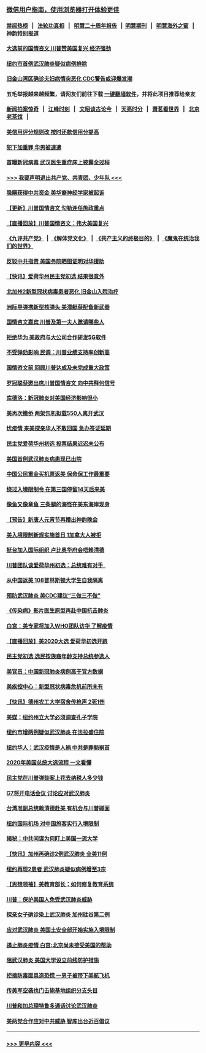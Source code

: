 ### [微信用户指南，使用浏览器打开体验更佳](https://github.com/gfw-breaker/banned-news1/blob/master/indexes/wechat-guide.md?t=0)
#### [禁闻热榜](热点新闻.md?t=0)  &nbsp;&nbsp;|&nbsp;&nbsp; [法轮功真相](https://github.com/gfw-breaker/truth/blob/master/README.md?t=0) &nbsp;&nbsp;|&nbsp;&nbsp; [明慧二十周年报告](https://github.com/gfw-breaker/mh-reports/blob/master/README.md?t=0) &nbsp;&nbsp;|&nbsp;&nbsp;[明慧期刊](https://github.com/gfw-breaker/mh-qikan) &nbsp;&nbsp;|&nbsp;&nbsp; [明慧海外之窗](https://github.com/gfw-breaker/mh-news/blob/master/README.md?t=0) &nbsp;&nbsp;|&nbsp;&nbsp; [神韵特别报道](https://github.com/gfw-breaker/mh-news/blob/master/shenyun.md?t=0)
#### [大选前的国情咨文 川普赞美国复兴 经济强劲](../pages/nsc412/n11845526.md?t=02051744) 
#### [纽约市首例武汉肺炎疑似病例排除](../pages/nsc412/n11844989.md?t=02051744) 
#### [旧金山湾区确诊夫妇病情突恶化 CDC警告或迎爆发潮](../pages/nsc412/n11845730.md?t=02051744) 
#### 五毛举报越来越频繁，请网友们前往下载 [一键翻墙软件](https://github.com/gfw-breaker/ssr-accounts)，并将此项目推荐给亲友
#### [新闻拍案惊奇](https://github.com/gfw-breaker/banned-news1/blob/master/pages/link4.md) &nbsp;&nbsp;|&nbsp;&nbsp; [江峰时刻](https://github.com/gfw-breaker/banned-news1/blob/master/pages/link4.md) &nbsp;&nbsp;|&nbsp;&nbsp; [文昭谈古论今](https://github.com/gfw-breaker/banned-news1/blob/master/pages/link4.md) &nbsp;&nbsp;|&nbsp;&nbsp; [天亮时分](https://github.com/gfw-breaker/banned-news1/blob/master/pages/link4.md) &nbsp;&nbsp;|&nbsp;&nbsp; [萧茗看世界](https://github.com/gfw-breaker/banned-news1/blob/master/pages/link4.md) &nbsp;&nbsp;|&nbsp;&nbsp; [北京老茶馆](https://github.com/gfw-breaker/banned-news1/blob/master/pages/link4.md) &nbsp;&nbsp;|&nbsp;&nbsp; 
#### [美信用评分规则改  按时还款信用分提高](../pages/nsc412/n11845488.md?t=02051744) 
#### [犯下加重罪 华男被速遣](../pages/nsc412/n11845476.md?t=02051744) 
#### [首曝新冠病毒 武汉医生重症床上披露全过程](../pages/nsc412/n11845150.md?t=02051744) 
#### [>>> 我要声明退出共产党、共青团、少年队 <<<](https://github.com/begood0513/goodnews/blob/master/quit/letter.md) 
#### [隐瞒获得中共资金 美华裔神经学家被起诉](../pages/nsc412/n11844879.md?t=02051744) 
#### [【更新】川普国情咨文 勾勒连任施政重点](../pages/nsc412/n11845223.md?t=02051744) 
#### [【直播回放】川普国情咨文：伟大美国复兴](../pages/nsc412/n11842079.md?t=02051744) 
#### [《九评共产党》](https://github.com/begood0513/9ping.md/blob/master/README.md) &nbsp;|&nbsp; [《解体党文化》](../../../../jtdwh.md/blob/master/README.md)  &nbsp;|&nbsp; [《共产主义的终极目的》](../../../../gczydzjmd.md/blob/master/README.md) &nbsp;|&nbsp; [《魔鬼在统治我们的世界》](../../../../mgztzwmdsj.md/blob/master/README.md) 
#### [反驳中共指责 美国务院晒图证明对华援助](../pages/nsc412/n11844859.md?t=02051744) 
#### [【快讯】爱荷华州民主党初选 结果很意外](../pages/nsc412/n11844878.md?t=02051744) 
#### [北加州2新型冠状病毒患者恶化 旧金山入院治疗](../pages/nsc412/n11844842.md?t=02051744) 
#### [洲际导弹携新型核弹头 美潜艇获配备新武器](../pages/nsc412/n11844680.md?t=02051744) 
#### [国情咨文嘉宾 川普及第一夫人邀请哪些人](../pages/nsc412/n11844712.md?t=02051744) 
#### [拒绝华为 美政府与大公司合作研发5G软件](../pages/nsc412/n11844625.md?t=02051744) 
#### [不受弹劾影响 民调：川普业绩支持率创新高](../pages/nsc412/n11844622.md?t=02051744) 
#### [国情咨文前 回顾川普达成及未完成重大政策](../pages/nsc412/n11844581.md?t=02051744) 
#### [罗冠聪获邀出席川普国情咨文 向中共释何信号](../pages/nsc412/n11844355.md?t=02051744) 
#### [库德洛：新冠肺炎对美国经济影响很小](../pages/nsc412/n11844418.md?t=02051744) 
#### [美再次撤侨 两架包机拟载550人离开武汉](../pages/nsc412/n11844407.md?t=02051744) 
#### [忧疫情 来美探亲华人不敢回国 急办签证延期](../pages/nsc412/n11843344.md?t=02051744) 
#### [民主党爱荷华州初选 投票结果迟迟未公布](../pages/nsc412/n11844207.md?t=02051744) 
#### [美国首例武汉肺炎病患现已出院](../pages/nsc412/n11842740.md?t=02051744) 
#### [中国公民重金买机票返美 保命保工作最重要](../pages/nsc412/n11843282.md?t=02051744) 
#### [绕过入境限制令  在第三国停留14天后来美](../pages/nsc412/n11843341.md?t=02051744) 
#### [像鱼又像章鱼 三条腿的海怪在美东海岸现身](../pages/nsc412/n11843092.md?t=02051744) 
#### [【预告】新唐人元宵节再播出神韵晚会](../pages/nsc412/n11843192.md?t=02051744) 
#### [美入境限制新规实施首日 1加拿大人被拒](../pages/nsc412/n11843058.md?t=02051744) 
#### [挺台加入国际组织 卢比奥华府会唔赖清德](../pages/nsc412/n11843023.md?t=02051744) 
#### [川普团队谈爱荷华州初选：总统难有对手  ](../pages/nsc412/n11842867.md?t=02051744) 
#### [从中国返美 108普林斯顿大学生自我隔离](../pages/nsc412/n11842714.md?t=02051744) 
#### [预防武汉肺炎 美CDC建议“三做三不做”](../pages/nsc412/n11842700.md?t=02051744) 
#### [《传染病》影片医生原型再赴中国抗击肺炎](../pages/nsc412/n11842626.md?t=02051744) 
#### [白宫：美专家将加入WHO团队访华 了解疫情](../pages/nsc412/n11842198.md?t=02051744) 
#### [【直播回放】美2020大选 爱荷华初选开跑](../pages/nsc412/n11841820.md?t=02051744) 
#### [民主党初选 选民按族裔年龄支持总统参选人](../pages/nsc412/n11842239.md?t=02051744) 
#### [美官员：中国新冠肺炎病例高于官方数据](../pages/nsc412/n11842452.md?t=02051744) 
#### [美疾控中心：新型冠状病毒危机前所未有](../pages/nsc412/n11842406.md?t=02051744) 
#### [【快讯】德州农工大学宿舍传枪声 2死1伤](../pages/nsc412/n11842279.md?t=02051744) 
#### [美媒：纽约州立大学必须调查孔子学院](../pages/nsc412/n11840637.md?t=02051744) 
#### [纽约市增两例疑似武汉肺炎 在法拉盛住院](../pages/nsc412/n11840625.md?t=02051744) 
#### [纽约华人：武汉疫情是人祸 中共是罪魁祸首](../pages/nsc412/n11840631.md?t=02051744) 
#### [2020年美国总统大选流程 一文看懂](../pages/nsc412/n11842056.md?t=02051744) 
#### [民主党在川普弹劾案上花去纳税人多少钱](../pages/nsc412/n11841941.md?t=02051744) 
#### [G7将开电话会议 讨论应对武汉肺炎](../pages/nsc412/n11841658.md?t=02051744) 
#### [台湾准副总统赖清德赴美 有机会与川普碰面](../pages/nsc412/n11841332.md?t=02051744) 
#### [纽约国际机场  对中国旅客实行入境限制](../pages/nsc412/n11840619.md?t=02051744) 
#### [揭秘：中共间谍为何盯上美国一流大学](../pages/nsc412/n11840270.md?t=02051744) 
#### [【快讯】加州再确诊2例武汉肺炎 全美11例](../pages/nsc412/n11840339.md?t=02051744) 
#### [纽约再现2患者 武汉肺炎疑似病例增至3宗](../pages/nsc412/n11840010.md?t=02051744) 
#### [【思想领袖】美教育部长：如何修复教育系统](../pages/nsc412/n11690865.md?t=02051744) 
#### [川普：保护美国人免受武汉肺炎威胁](../pages/nsc412/n11839718.md?t=02051744) 
#### [探亲女子确诊染上武汉肺炎 加州硅谷第二例](../pages/nsc412/n11839784.md?t=02051744) 
#### [应对武汉肺炎 美国土安全部开始实施入境限制](../pages/nsc412/n11839729.md?t=02051744) 
#### [遏止肺炎疫情 白宫:北京尚未接受美国的帮助](../pages/nsc412/n11839660.md?t=02051744) 
#### [阻武汉肺炎 美国大学设立前线防护措施](../pages/nsc412/n11839479.md?t=02051744) 
#### [拒摘防毒面具造恐慌 一男子被带下美航飞机](../pages/nsc412/n11839455.md?t=02051744) 
#### [传美军空袭也门击毙基地组织分支头目](../pages/nsc412/n11839210.md?t=02051744) 
#### [川普和加总理特鲁多通话讨论武汉肺炎](../pages/nsc412/n11839128.md?t=02051744) 
#### [美两党合作应对中共威胁 智库出台近百倡议](../pages/nsc412/n11838437.md?t=02051744) 

----
#### [ >>> 更早内容 <<< ](../indexes/nsc412-earlier.md)
